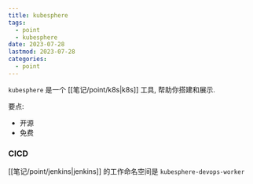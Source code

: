 ```yaml
---
title: kubesphere
tags:
  - point
  - kubesphere
date: 2023-07-28
lastmod: 2023-07-28
categories:
  - point
---
```


`kubesphere` 是一个 [[笔记/point/k8s|k8s]] 工具, 帮助你搭建和展示.

要点:

- 开源
- 免费

### CICD

[[笔记/point/jenkins|jenkins]] 的工作命名空间是 `kubesphere-devops-worker`
